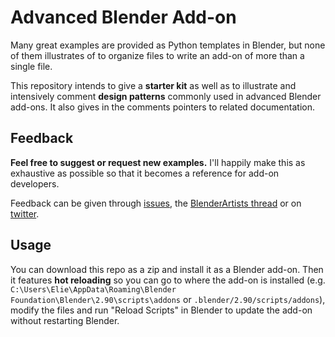 Advanced Blender Add-on
=======================

Many great examples are provided as Python templates in Blender, but none of them illustrates of to organize files to write an add-on of more than a single file.

This repository intends to give a **starter kit** as well as to illustrate and intensively comment **design patterns** commonly used in advanced Blender add-ons. It also gives in the comments pointers to related documentation.

Feedback
--------

**Feel free to suggest or request new examples.** I'll happily make this as exhaustive as possible so that it becomes a reference for add-on developers.

Feedback can be given through [issues](https://github.com/eliemichel/AdvancedBlenderAddon/issues), the [BlenderArtists thread](https://github.com/eliemichel/AdvancedBlenderAddon/issues) or on [twitter](https://twitter.com/exppad).

Usage
-----

You can download this repo as a zip and install it as a Blender add-on. Then it features **hot reloading** so you can go to where the add-on is installed (e.g. `C:\Users\Elie\AppData\Roaming\Blender Foundation\Blender\2.90\scripts\addons` or `.blender/2.90/scripts/addons`), modify the files and run "Reload Scripts" in Blender to update the add-on without restarting Blender.
